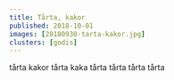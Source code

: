 ```yaml
---
title: Tårta, kakor
published: 2018-10-01
images: [20180930-tarta-kakor.jpg]
clusters: [godis]
---
```


tårta kakor tårta kaka tårta tårta tårta tårta
